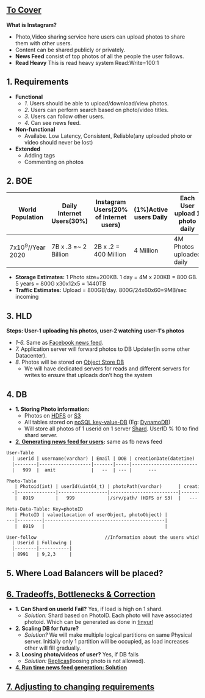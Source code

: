 ## [To Cover](/System-Design/Scalable)

**What is Instagram?** 
  - Photo,Video sharing service here users can upload photos to share them with other users.
  - Content can be shared publicly or privately.
  - **News Feed** consist of top photos of all the people the user follows.
  - **Read Heavy** This is read heavy system Read:Write=100:1

## 1. Requirements
- **Functional**
  - *1.* Users should be able to upload/download/view photos.
  - *2.* Users can perform search based on photo/video titles.
  - *3.* Users can follow other users.
  - *4.* Can see news feed.
- **Non-functional**
  - Availabe. Low Latency, Consistent, Reliable(any uploaded photo or video should never be lost)
- **Extended**
  - Adding tags
  - Commenting on photos

## 2. BOE

|World Population|Daily Internet Users(30%)|Instagram Users(20% of Internet users)|(1%)Active users Daily|Each User upload 1 photo daily|Photos/sec|
|---|---|---|---|---|---|
|7x10<sup>9</sup>//Year 2020|7B x .3 =~ 2 Billion|2B x .2 = 400 Million|4 Million|4M Photos uploaded daily|4M/24 x 60 x 60 = 4Photos/sec|

- **Storage Estimates:** 1 Photo size=200KB. 1 day = 4M x 200KB = 800 GB. 5 years = 800G x30x12x5 = 1440TB
- **Traffic Estimates:** Upload = 800GB/day. 800G/24x60x60=9MB/sec incoming

## 3. HLD

**Steps: User-1 uploading his photos, user-2 watching user-1's photos**
- *1-6.* Same as [Facebook news feed](/System-Design/Scalable/Facebook).
- *7.* Application server will forward photos to DB Updater(in some other Datacenter).
- *8.* Photos will be stored on [Object Store DB](/System-Design/Concepts/Databases)
  - We will have dedicated servers for reads and different servers for writes to ensure that uploads don’t hog the system

## 4. DB
- **1. Storing Photo information:** 
  - Photos on [HDFS](/Operating_Systems/Linux/FileSystem/HDFS_Hadoop_Distributed_File_System.md) or [S3](/System-Design/Concepts/Databases/Object_Storage/Amazon_S3.md)
  - All tables stored on [noSQL key-value-DB](/System-Design/Concepts/Databases) (Eg: [DynamoDB](/System-Design/Concepts/Databases/NOSQL/AWS_DynamoDB/README.md))
  - Will store all photos of 1 userid on 1 server [Shard](/System-Design/Concepts/Databases/Database_Scaling). UserID % 10 to find shard server.
- **[2. Generating news feed for users](/Scalable/facebook/News%20Feed/README.md):** same as fb news feed

```html
User-Table
  | userid | username(varchar) | Email | DOB | creationDate(datetime) | lastlogin_time | 
  |--------|-------------------|-------|-----|------------------------|----------------|
  |   999  |  amit             |   --  | --- |      ---               |   --           |

Photo-Table
   | Photoid(int) | userId(uint64_t) | photoPath(varchar)      | creationDate(datetime) | 
  -|--------------|------------------|-------------------------|------------------------|-------
   |  8919        |   999            |/srv/path/ (HDFS or S3)  |   ---                  |

Meta-Data-Table: Key=photoID                                            //Information where photo-object,user-object are stored
   | PhotoID | value(Location of userObject, photoObject) |
---|---------|--------------------------------------------|
   |  8919   |                                            |

User-follow                         //Information about the users which this user is following
  | Userid | Following |
  |--------|-----------|
  | 8991   | 9,2,3     |
```

## 5. Where Load Balancers will be placed?

## [6. Tradeoffs, Bottlenecks & Correction](/System-Design/Concepts/Bottlenecks_of_Distributed_Systems/Bottlenecks.md)
- **1. Can Shard on userId Fail?** Yes, if load is high on 1 shard.
  - *Solution:* Shard based on PhotoID. Each photo will have associated photoid. Which can be generated as done in [tinyurl](/System-Design/Scalable/tinyurl/Design.md)
- **2. Scaling DB for future?**
  - *Solution?* We will make multiple logical partitions on same Physical server. Initially only 1 partition will be occupied, as load increases other will fill gradually.
- **3. Loosing photo/videos of user?** Yes, if DB fails
  - *Solution:* [Replicas](/System-Design/Concepts/Databases/Database_Scaling)(loosing photo is not allowed).
- **[4. Run time news feed generation: Solution](System-Design/Scalable/facebook/News%20Feed/README.md)**

## [7. Adjusting to changing requirements](/System-Design/Concepts/Changing_Requirements/README.md)
